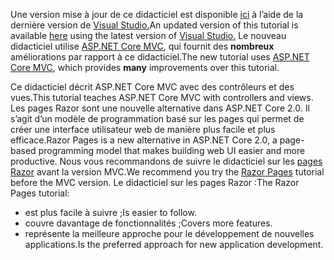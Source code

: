 <span data-ttu-id="b194d-101">Une version mise à jour de ce didacticiel est disponible [ici](https://docs.microsoft.com/aspnet/core/tutorials/first-mvc-app/start-mvc) à l’aide de la dernière version de [Visual Studio.](https://www.visualstudio.com)</span><span class="sxs-lookup"><span data-stu-id="b194d-101">An updated version of this tutorial is available [here](https://docs.microsoft.com/aspnet/core/tutorials/first-mvc-app/start-mvc) using the latest version of [Visual Studio.](https://www.visualstudio.com)</span></span> <span data-ttu-id="b194d-102">Le nouveau didacticiel utilise [ASP.NET Core MVC](https://docs.microsoft.com/aspnet/core/mvc/), qui fournit des **nombreux** améliorations par rapport à ce didacticiel.</span><span class="sxs-lookup"><span data-stu-id="b194d-102">The new tutorial uses [ASP.NET Core MVC](https://docs.microsoft.com/aspnet/core/mvc/), which provides **many** improvements over this tutorial.</span></span>

<span data-ttu-id="b194d-103">Ce didacticiel décrit ASP.NET Core MVC avec des contrôleurs et des vues.</span><span class="sxs-lookup"><span data-stu-id="b194d-103">This tutorial teaches ASP.NET Core MVC with controllers and views.</span></span> <span data-ttu-id="b194d-104">Les pages Razor sont une nouvelle alternative dans ASP.NET Core 2.0. Il s’agit d’un modèle de programmation basé sur les pages qui permet de créer une interface utilisateur web de manière plus facile et plus efficace.</span><span class="sxs-lookup"><span data-stu-id="b194d-104">Razor Pages is a new alternative in ASP.NET Core 2.0, a page-based programming model that makes building web UI easier and more productive.</span></span> <span data-ttu-id="b194d-105">Nous vous recommandons de suivre le didacticiel sur les [pages Razor](https://docs.microsoft.com/aspnet/core/mvc/razor-pages) avant la version MVC.</span><span class="sxs-lookup"><span data-stu-id="b194d-105">We recommend you try the [Razor Pages](https://docs.microsoft.com/aspnet/core/mvc/razor-pages) tutorial before the MVC version.</span></span> <span data-ttu-id="b194d-106">Le didacticiel sur les pages Razor :</span><span class="sxs-lookup"><span data-stu-id="b194d-106">The Razor Pages tutorial:</span></span>

* <span data-ttu-id="b194d-107">est plus facile à suivre ;</span><span class="sxs-lookup"><span data-stu-id="b194d-107">Is easier to follow.</span></span>
* <span data-ttu-id="b194d-108">couvre davantage de fonctionnalités ;</span><span class="sxs-lookup"><span data-stu-id="b194d-108">Covers more features.</span></span>
* <span data-ttu-id="b194d-109">représente la meilleure approche pour le développement de nouvelles applications.</span><span class="sxs-lookup"><span data-stu-id="b194d-109">Is the preferred approach for new application development.</span></span>